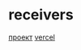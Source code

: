 # receivers

[проект](https://github.com/den10004/receivers.git)
[vercel](https://den10004.github.io/receivers/)
